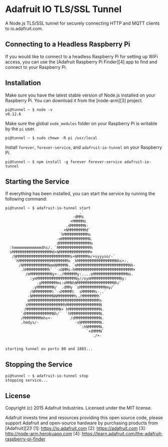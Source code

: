 # Adafruit IO TLS/SSL Tunnel
A Node.js TLS/SSL tunnel for securely connecting HTTP and MQTT clients to io.adafruit.com.

## Connecting to a Headless Raspberry Pi
If you would like to connect to a headless Raspberry Pi for setting up WiFi access, you can use the
[Adafruit Raspberry Pi Finder][4] app to find and connect to your Raspberry Pi.

## Installation
Make sure you have the latest stable version of Node.js installed on your Raspberry Pi. You can download
it from the [node-arm][3] project.

```console
pi@tunnel ~ $ node -v
v0.12.6
```

Make sure the global `node_modules` folder on your Raspberry Pi is writable by the `pi` user.

```console
pi@tunnel ~ $ sudo chown -R pi /usr/local
```

Install `forever`, `forever-service`, and `adafruit-io-tunnel` on your Raspberry Pi.

```console
pi@tunnel ~ $ npm install -g forever forever-service adafruit-io-tunnel
```

## Starting the Service
If everything has been installed, you can start the service by running the following command:

```console
pi@tunnel ~ $ adafruit-io-tunnel start
                                 .`
                              -dMMs
                             +MMMMMo
                           .dMMMMMMN-
                          +NMMMMMMMMd`
                        `hMMMMMMMMMMMo
                       -mMMMMMMMMMMMMN.
                       dMMMMMMMMMMMMMMo
  :hmmmmmmmmmmmmdhs/. `MMMMMMMMMMMMMMMh
  sMMMMMMMMMMMMMMMMMMd+NMMMMMMMMMMMMMM+
   /NMMMMMMMMMMMMMMMMMMMMMMMMs+NMMMMMm/+syyyso/-`
    `hMMMMMMMMMMMMMMMMMMMMMMo  hMMMMMMMMMMMMMMMMMNhs+:.
      /NMMMMMMMMMMMNmmNMMMMN. `mMMMMMMMMMMMMMMMMMMMMMMMNh-
       .hMMMMMMMMMMh` `-sNMMs-hMMMMMMMMMMMMMMMMMMMMMMMMMM+
         /mMMMMMMMMMNy+-./MMMMMMy:....oMMMMMMMMMMMMMMMNo.
           :ymMMMMMMMMMMMMMMMMMNy//oymMMMMMMMMMMMMMNy:
              .yMMMMMMMms:oMMNhNMMMMMMMMMMMMMMMMNh/`
            .yMMMMMMMN/  .dMMy `sMMMMMMMMMMMNmy/`
           /NMMMMMMMM:`-sMMMMM:  sMMMMMMs-..`
          -NMMMMMMMMMNNMMMMMMMMs./MMMMMMMh`
          mMMMMMMMMMMMMMMMMMMMMMMMMMMMMMMMs
         sMMMMMMMMMMMMMMMMhMMMMMMMMMMMMMMMN
        :MMMMMMMMMMMMMMMN+ hMMMMMMMMMMMMMMN.
       `dMMMMMMMMMMMMNh/`  `hMMMMMMMMMMMMMN.
       /MMMMMMMMmhs+-        /dMMMMMMMMMMMN.
       .hmdys/-                -sNMMMMMMMMN.
                                 `:hNMMMMMN.
                                    `+dMMMN`
                                       ./+-


starting tunnel on ports 80 and 1883... 
```

## Stopping the Service

```console
pi@tunnel ~ $ adafruit-io-tunnel stop
stopping service...
```

## License

Copyright (c) 2015 Adafruit Industries. Licensed under the MIT license.

Adafruit invests time and resources providing this open source code,
please support Adafruit and open-source hardware by purchasing products
from [Adafruit][2]!
[1]: https://io.adafruit.com
[2]: https://adafruit.com
[3]: http://node-arm.herokuapp.com
[4]: https://learn.adafruit.com/the-adafruit-raspberry-pi-finder
